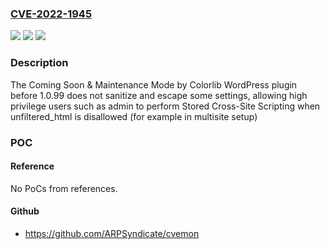 ### [CVE-2022-1945](https://cve.mitre.org/cgi-bin/cvename.cgi?name=CVE-2022-1945)
![](https://img.shields.io/static/v1?label=Product&message=Coming%20Soon%20%26%20Maintenance%20Mode%20by%20Colorlib&color=blue)
![](https://img.shields.io/static/v1?label=Version&message=n%2Fa&color=blue)
![](https://img.shields.io/static/v1?label=Vulnerability&message=CWE-79%20Cross-site%20Scripting%20(XSS)&color=brighgreen)

### Description

The Coming Soon & Maintenance Mode by Colorlib WordPress plugin before 1.0.99 does not sanitize and escape some settings, allowing high privilege users such as admin to perform Stored Cross-Site Scripting when unfiltered_html is disallowed (for example in multisite setup)

### POC

#### Reference
No PoCs from references.

#### Github
- https://github.com/ARPSyndicate/cvemon

